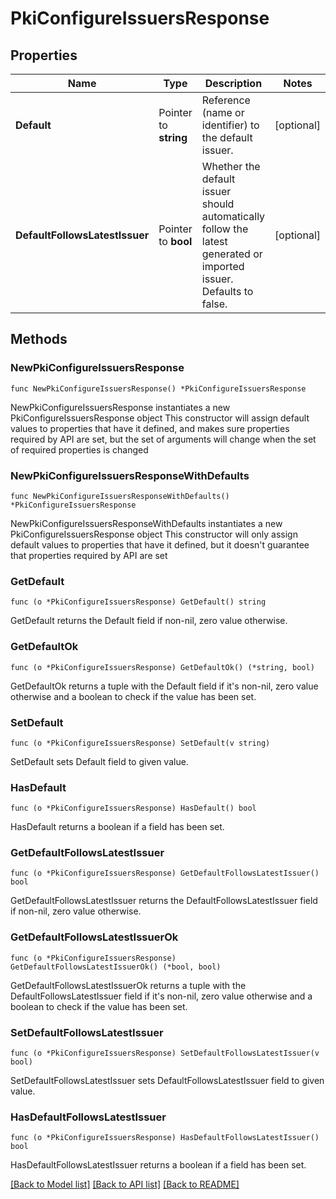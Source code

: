 # PkiConfigureIssuersResponse


## Properties

Name | Type | Description | Notes
------------ | ------------- | ------------- | -------------
**Default** | Pointer to **string** | Reference (name or identifier) to the default issuer. | [optional] 
**DefaultFollowsLatestIssuer** | Pointer to **bool** | Whether the default issuer should automatically follow the latest generated or imported issuer. Defaults to false. | [optional] 



## Methods


### NewPkiConfigureIssuersResponse

`func NewPkiConfigureIssuersResponse() *PkiConfigureIssuersResponse`

NewPkiConfigureIssuersResponse instantiates a new PkiConfigureIssuersResponse object
This constructor will assign default values to properties that have it defined,
and makes sure properties required by API are set, but the set of arguments
will change when the set of required properties is changed

### NewPkiConfigureIssuersResponseWithDefaults

`func NewPkiConfigureIssuersResponseWithDefaults() *PkiConfigureIssuersResponse`

NewPkiConfigureIssuersResponseWithDefaults instantiates a new PkiConfigureIssuersResponse object
This constructor will only assign default values to properties that have it defined,
but it doesn't guarantee that properties required by API are set


### GetDefault

`func (o *PkiConfigureIssuersResponse) GetDefault() string`

GetDefault returns the Default field if non-nil, zero value otherwise.

### GetDefaultOk

`func (o *PkiConfigureIssuersResponse) GetDefaultOk() (*string, bool)`

GetDefaultOk returns a tuple with the Default field if it's non-nil, zero value otherwise
and a boolean to check if the value has been set.

### SetDefault

`func (o *PkiConfigureIssuersResponse) SetDefault(v string)`

SetDefault sets Default field to given value.


### HasDefault

`func (o *PkiConfigureIssuersResponse) HasDefault() bool`

HasDefault returns a boolean if a field has been set.




### GetDefaultFollowsLatestIssuer

`func (o *PkiConfigureIssuersResponse) GetDefaultFollowsLatestIssuer() bool`

GetDefaultFollowsLatestIssuer returns the DefaultFollowsLatestIssuer field if non-nil, zero value otherwise.

### GetDefaultFollowsLatestIssuerOk

`func (o *PkiConfigureIssuersResponse) GetDefaultFollowsLatestIssuerOk() (*bool, bool)`

GetDefaultFollowsLatestIssuerOk returns a tuple with the DefaultFollowsLatestIssuer field if it's non-nil, zero value otherwise
and a boolean to check if the value has been set.

### SetDefaultFollowsLatestIssuer

`func (o *PkiConfigureIssuersResponse) SetDefaultFollowsLatestIssuer(v bool)`

SetDefaultFollowsLatestIssuer sets DefaultFollowsLatestIssuer field to given value.


### HasDefaultFollowsLatestIssuer

`func (o *PkiConfigureIssuersResponse) HasDefaultFollowsLatestIssuer() bool`

HasDefaultFollowsLatestIssuer returns a boolean if a field has been set.









[[Back to Model list]](../README.md#documentation-for-models) [[Back to API list]](../README.md#documentation-for-api-endpoints) [[Back to README]](../README.md)


